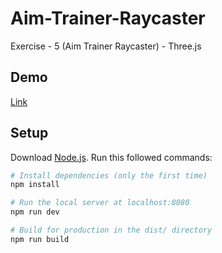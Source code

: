 # Aim-Trainer-Raycaster
Exercise - 5 (Aim Trainer Raycaster) - Three.js

## Demo
[Link](http://sambyte.ir/threejs/exercise-5/index.html)

## Setup
Download [Node.js](https://nodejs.org/en/download/).
Run this followed commands:

``` bash
# Install dependencies (only the first time)
npm install

# Run the local server at localhost:8080
npm run dev

# Build for production in the dist/ directory
npm run build
```
